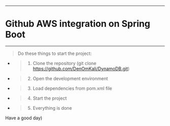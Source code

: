 ---
# Github AWS integration on Spring Boot
***
> Do these things to start the project:
>
- >1. Clone the repository (git clone https://github.com/DenOmKali/DynamoDB.git)
- >2. Open the development environment
- >3. Load dependencies from pom.xml file
- >4. Start the project
- >5. Everything is done

Have a good day)
